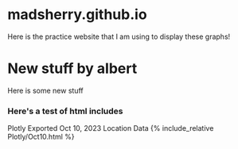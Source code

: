 # madsherry.github.io
Here is the practice website that I am using to display these graphs!

# New stuff by albert
Here is some new stuff

### Here's a test of html includes ###
Plotly Exported Oct 10, 2023 Location Data
{% include_relative Plotly/Oct10.html %}

